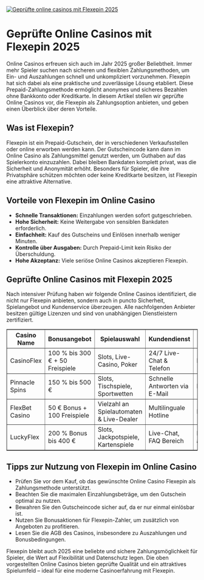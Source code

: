 [![Geprüfte online casinos mit Flexepin 2025](https://123-caf.pages.dev/gitsignup.png)](https://vrmoo.ru/Bt82HjjY)

<h1>Geprüfte Online Casinos mit Flexepin 2025</h1> <p>Online Casinos erfreuen sich auch im Jahr 2025 großer Beliebtheit. Immer mehr Spieler suchen nach sicheren und flexiblen Zahlungsmethoden, um Ein- und Auszahlungen schnell und unkompliziert vorzunehmen. Flexepin hat sich dabei als eine praktische und zuverlässige Lösung etabliert. Diese Prepaid-Zahlungsmethode ermöglicht anonymes und sicheres Bezahlen ohne Bankkonto oder Kreditkarte. In diesem Artikel stellen wir geprüfte Online Casinos vor, die Flexepin als Zahlungsoption anbieten, und geben einen Überblick über deren Vorteile.</p>  <h2>Was ist Flexepin?</h2> <p>Flexepin ist ein Prepaid-Gutschein, der in verschiedenen Verkaufsstellen oder online erworben werden kann. Der Gutscheincode kann dann im Online Casino als Zahlungsmittel genutzt werden, um Guthaben auf das Spielerkonto einzuzahlen. Dabei bleiben Bankdaten komplett privat, was die Sicherheit und Anonymität erhöht. Besonders für Spieler, die ihre Privatsphäre schützen möchten oder keine Kreditkarte besitzen, ist Flexepin eine attraktive Alternative.</p>  <h2>Vorteile von Flexepin im Online Casino</h2> <ul>   <li><strong>Schnelle Transaktionen:</strong> Einzahlungen werden sofort gutgeschrieben.</li>   <li><strong>Hohe Sicherheit:</strong> Keine Weitergabe von sensiblen Bankdaten erforderlich.</li>   <li><strong>Einfachheit:</strong> Kauf des Gutscheins und Einlösen innerhalb weniger Minuten.</li>   <li><strong>Kontrolle über Ausgaben:</strong> Durch Prepaid-Limit kein Risiko der Überschuldung.</li>   <li><strong>Hohe Akzeptanz:</strong> Viele seriöse Online Casinos akzeptieren Flexepin.</li> </ul>  <h2>Geprüfte Online Casinos mit Flexepin 2025</h2> <p>Nach intensiver Prüfung haben wir folgende Online Casinos identifiziert, die nicht nur Flexepin anbieten, sondern auch in puncto Sicherheit, Spielangebot und Kundenservice überzeugen. Alle nachfolgenden Anbieter besitzen gültige Lizenzen und sind von unabhängigen Dienstleistern zertifiziert.</p>  <table border="1" cellpadding="8" cellspacing="0" style="border-collapse:collapse; width: 100%;">   <thead>     <tr>       <th>Casino Name</th>       <th>Bonusangebot</th>       <th>Spielauswahl</th>       <th>Kundendienst</th>       <th>Website Design</th>     </tr>   </thead>   <tbody>     <tr>       <td>CasinoFlex</td>       <td>100 % bis 300 € + 50 Freispiele</td>       <td>Slots, Live-Casino, Poker</td>       <td>24/7 Live-Chat & Telefon</td>       <td>Modern & intuitiv</td>     </tr>     <tr>       <td>Pinnacle Spins</td>       <td>150 % bis 500 €</td>       <td>Slots, Tischspiele, Sportwetten</td>       <td>Schnelle Antworten via E-Mail</td>       <td>Elegantes Layout</td>     </tr>     <tr>       <td>FlexBet Casino</td>       <td>50 € Bonus + 100 Freispiele</td>       <td>Vielzahl an Spielautomaten & Live-Dealer</td>       <td>Multilinguale Hotline</td>       <td>Benutzerfreundlich</td>     </tr>     <tr>       <td>LuckyFlex</td>       <td>200 % Bonus bis 400 €</td>       <td>Slots, Jackpotspiele, Kartenspiele</td>       <td>Live-Chat, FAQ Bereich</td>       <td>Farbenfroh & ansprechend</td>     </tr>   </tbody> </table>  <h2>Tipps zur Nutzung von Flexepin im Online Casino</h2> <ul>   <li>Prüfen Sie vor dem Kauf, ob das gewünschte Online Casino Flexepin als Zahlungsmethode unterstützt.</li>   <li>Beachten Sie die maximalen Einzahlungsbeträge, um den Gutschein optimal zu nutzen.</li>   <li>Bewahren Sie den Gutscheincode sicher auf, da er nur einmal einlösbar ist.</li>   <li>Nutzen Sie Bonusaktionen für Flexepin-Zahler, um zusätzlich von Angeboten zu profitieren.</li>   <li>Lesen Sie die AGB des Casinos, insbesondere zu Auszahlungen und Bonusbedingungen.</li> </ul>  <p>Flexepin bleibt auch 2025 eine beliebte und sichere Zahlungsmöglichkeit für Spieler, die Wert auf Flexibilität und Datenschutz legen. Die oben vorgestellten Online Casinos bieten geprüfte Qualität und ein attraktives Spielumfeld – ideal für eine moderne Casinoerfahrung mit Flexepin.</p>
